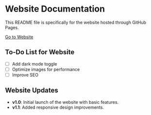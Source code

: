 # Website Documentation

This README file is specifically for the website hosted through GitHub Pages.

[Go to Website](https://username.github.io/repository-name)

## To-Do List for Website

- [ ] Add dark mode toggle
- [ ] Optimize images for performance
- [ ] Improve SEO

## Website Updates

- **v1.0**: Initial launch of the website with basic features.
- **v1.1**: Added responsive design improvements.
